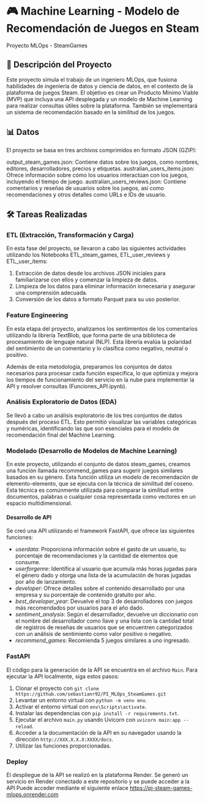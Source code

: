 # 🎮 Machine Learning - Modelo de Recomendación de Juegos en Steam

Proyecto MLOps - SteamGames


## 📝 Descripción del Proyecto
Este proyecto simula el trabajo de un ingeniero MLOps, que fusiona habilidades de ingeniería de datos y ciencia de datos, en el contexto de la plataforma de juegos Steam. 
El objetivo es crear un Producto Mínimo Viable (MVP) que incluya una API desplegada y un modelo de Machine Learning para realizar consultas útiles sobre la plataforma. 
También se implementará un sistema de recomendación basado en la similitud de los juegos.

## 📊 Datos

El proyecto se basa en tres archivos comprimidos en formato JSON (GZIP):

output_steam_games.json: Contiene datos sobre los juegos, como nombres, editores, desarrolladores, precios y etiquetas.
australian_users_items.json: Ofrece información sobre cómo los usuarios interactúan con los juegos, incluyendo el tiempo de juego.
australian_users_reviews.json: Contiene comentarios y reseñas de usuarios sobre los juegos, así como recomendaciones y otros detalles como URLs e IDs de usuario.

## 🛠️ Tareas Realizadas

### ETL (Extracción, Transformación y Carga)

En esta fase del proyecto, se llevaron a cabo las siguientes actividades utilizando los Notebooks ETL_steam_games, ETL_user_reviews y ETL_user_items:

1. Extracción de datos desde los archivos JSON iniciales para familiarizarse con ellos y comenzar la limpieza de datos.
2. Limpieza de los datos para eliminar información innecesaria y asegurar una comprensión adecuada.
3. Conversión de los datos a formato Parquet para su uso posterior.

### Feature Engineering
En esta etapa del proyecto, analizamos los sentimientos de los comentarios utilizando la librería TextBlob, que forma parte de una biblioteca de procesamiento de lenguaje natural (NLP). 
Esta librería evalúa la polaridad del sentimiento de un comentario y lo clasifica como negativo, neutral o positivo.

Además de esta metodología, preparamos los conjuntos de datos necesarios para procesar cada función específica, 
lo que optimiza y mejora los tiempos de funcionamiento del servicio en la nube para implementar la API y resolver consultas (Funciones_API.ipynb).

### Análisis Exploratorio de Datos (EDA)

Se llevó a cabo un análisis exploratorio de los tres conjuntos de datos después del proceso ETL. 
Esto permitió visualizar las variables categóricas y numéricas, identificando las que son esenciales para el modelo de recomendación final del Machine Learning.

### Modelado (Desarrollo de Modelos de Machine Learning)
En este proyecto, utilizando el conjunto de datos steam_games, creamos una función llamada recommend_games para sugerir juegos similares basados en su género. 
Esta función utiliza un modelo de recomendación de elemento-elemento, que se ejecuta con la técnica de similitud del coseno. 
Esta técnica es comúnmente utilizada para comparar la similitud entre documentos, palabras o cualquier cosa representada como vectores en un espacio multidimensional.

#### Desarrollo de API

Se creó una API utilizando el framework FastAPI, que ofrece las siguientes funciones:

* *userdata*: Proporciona información sobre el gasto de un usuario, su porcentaje de recomendaciones y la cantidad de elementos que consume.
* *userforgenre*: Identifica al usuario que acumula más horas jugadas para el género dado y otorga una lista de la acumulación de horas jugadas por año de lanzamiento.
* *developer*: Ofrece detalles sobre el contenido desarrollado por una empresa y su porcentaje de contenido gratuito por año.
* *best_developer_year*: Devuelve el top 3 de desarrolladores con juegos más recomendados por usuarios para el año dado.
* *sentiment_analysis*: Según el desarrollador, devuelve un diccionario con el nombre del desarrollador como llave y una lista con la cantidad total de registros de reseñas de usuarios que se encuentren categorizados con un análisis de sentimiento como valor positivo o negativo.
* *recommend_games*: Recomienda 5 juegos similares a uno ingresado.

### FastAPI

El código para la generación de la API se encuentra en el archivo `Main`. Para ejecutar la API localmente, siga estos pasos:

1. Clonar el proyecto con `git clone https://github.com/sebastianr92/PI_MLOps_SteamGames.git`
2. Levantar un entorno virtual con `python -m venv env`.
3. Activar el entorno virtual con `env\Scripts\activate`.
4. Instalar las dependencias con `pip install -r requirements.txt`.
5. Ejecutar el archivo `main.py` usando Uvicorn con `uvicorn main:app --reload`.
6. Acceder a la documentación de la API en su navegador usando la dirección `http://XXX.X.X.X:XXXX/docs`.
7. Utilizar las funciones proporcionadas.

### Deploy

El despliegue de la API se realizó en la plataforma Render. 
Se generó un servicio en Render conectado a este repositorio y se puede acceder a la API
Puede acceder mediante el siguiente enlace https://pi-steam-games-mlops.onrender.com
